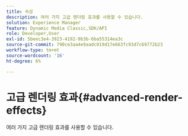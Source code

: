 ```yaml
---
title: 속성
description: 여러 가지 고급 렌더링 효과를 사용할 수 있습니다.
solution: Experience Manager
feature: Dynamic Media Classic,SDK/API
role: Developer,User
exl-id: 5beec3e4-3923-4192-9b3b-6ba55314ea3c
source-git-commit: 790ce3aa4e9aadc019d17e663fc93d7c69772b23
workflow-type: tm+mt
source-wordcount: '16'
ht-degree: 6%

---
```


# 고급 렌더링 효과{#advanced-render-effects}

여러 가지 고급 렌더링 효과를 사용할 수 있습니다.
